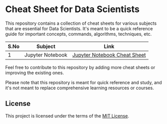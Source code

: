 # Cheat Sheet for Data Scientists

This repository contains a collection of cheat sheets for various subjects that are essential for Data Scientists. It's meant to be a quick reference guide for important concepts, commands, algorithms, techniques, etc.

| S.No | Subject                          | Link                                        |
| ---- | -------------------------------- | ------------------------------------------- |
| 1    | Jupyter Notebook                 | [Jupyter Notebook Cheat Sheet](./JupyterNotebook.md) |


Feel free to contribute to this repository by adding more cheat sheets or improving the existing ones.

Please note that this repository is meant for quick reference and study, and it's not meant to replace comprehensive learning resources or courses.

## License

This project is licensed under the terms of the [MIT License](./LICENSE).

